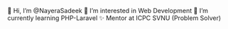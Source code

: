 👋 Hi, I’m @NayeraSadeek
👀 I’m interested in Web Development
🌱 I’m currently learning PHP-Laravel
✨ Mentor at ICPC SVNU (Problem Solver)




